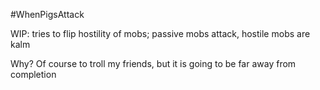 #WhenPigsAttack

WIP: tries to flip hostility of mobs; passive mobs attack, hostile mobs are kalm

Why? Of course to troll my friends, but it is going to be far away from completion